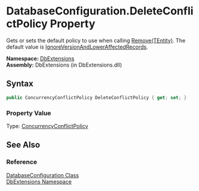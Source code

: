 DatabaseConfiguration.DeleteConflictPolicy Property
===================================================
Gets or sets the default policy to use when calling [Remove(TEntity)][1]. The default value is [IgnoreVersionAndLowerAffectedRecords][2].

**Namespace:** [DbExtensions][3]  
**Assembly:** DbExtensions (in DbExtensions.dll)

Syntax
------

```csharp
public ConcurrencyConflictPolicy DeleteConflictPolicy { get; set; }
```

### Property Value
Type: [ConcurrencyConflictPolicy][2]

See Also
--------

### Reference
[DatabaseConfiguration Class][4]  
[DbExtensions Namespace][3]  

[1]: ../SqlTable_1/Remove.md
[2]: ../ConcurrencyConflictPolicy/README.md
[3]: ../README.md
[4]: README.md